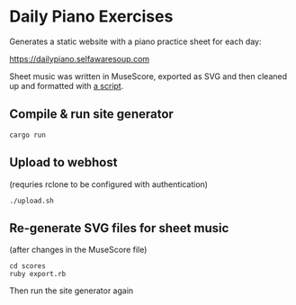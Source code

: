 # Daily Piano Exercises

Generates a static website with a piano practice sheet for each day:

<https://dailypiano.selfawaresoup.com>

Sheet music was written in MuseScore, exported as SVG and then cleaned up and formatted with [a script](https://github.com/selfawaresoup/daily-piano-exercise/blob/main/scores/export.rb).

## Compile & run site generator

```
cargo run
```

## Upload to webhost

(requries rclone to be configured with authentication)

```
./upload.sh
```

## Re-generate SVG files for sheet music

(after changes in the MuseScore file)

```
cd scores
ruby export.rb
```

Then run the site generator again
